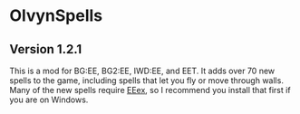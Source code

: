 # OlvynSpells
## Version 1.2.1

This is a mod for BG:EE, BG2:EE, IWD:EE, and EET. It adds over 70 new spells to the game, including spells that let you fly or move through walls. Many of the new spells require <a href='https://github.com/Bubb13/EEex'>EEex</a>, so I recommend you install that first if you are on Windows.